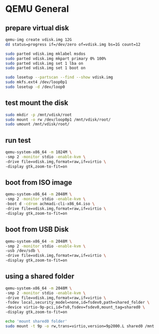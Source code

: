 # QEMU General

## prepare virtual disk

```sh
qemu-img create vdisk.img 12G
dd status=progress if=/dev/zero of=vdisk.img bs=1G count=12

sudo parted vdisk.img mklabel msdos
sudo parted vdisk.img mkpart primary 0% 100%
sudo parted vdisk.img set 1 lba on
sudo parted vdisk.img set 1 boot on

sudo losetup --partscan --find --show vdisk.img
sudo mkfs.ext4 /dev/loop0p1
sudo losetup -d /dev/loop0
```

## test mount the disk

```sh
sudo mkdir -p /mnt/vdisk/root
sudo mount -o rw /dev/loop0p1 /mnt/vdisk/root/
sudo umount /mnt/vdisk/root/
```

## run test

```sh
qemu-system-x86_64 -m 1024M \
-smp 2 -monitor stdio -enable-kvm \
-drive file=vdisk.img,format=raw,if=virtio \
-display gtk,zoom-to-fit=on
```

## boot from ISO image

```sh
qemu-system-x86_64 -m 2048M \
-smp 2 -monitor stdio -enable-kvm \
-boot d -cdrom achmadi-cli-x86_64.iso \
-drive file=vdisk.img,format=raw,if=virtio \
-display gtk,zoom-to-fit=on
```

## boot from USB Disk

```sh
qemu-system-x86_64 -m 2048M \
-smp 2 -monitor stdio -enable-kvm \
-usb /dev/sdb \
-drive file=vdisk.img,format=raw,if=virtio \
-display gtk,zoom-to-fit=on
```

## using a shared folder

```sh
qemu-system-x86_64 -m 2048M \
-smp 2 -monitor stdio -enable-kvm \
-drive file=vdisk.img,format=raw,if=virtio \
-fsdev local,security_model=none,id=fsdev0,path=shared_folder \
-device virtio-9p-pci,id=fs0,fsdev=fsdev0,mount_tag=shared0 \
-display gtk,zoom-to-fit=on
```

```sh
echo 'mount shared0 folder'
sudo mount -t 9p -o rw,trans=virtio,version=9p2000.L shared0 /mnt
```
